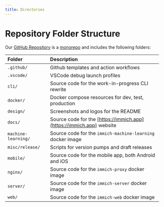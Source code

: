```yaml
---
title: Directories
---
```


# Repository Folder Structure

Our [GitHub Repository](https://github.com/immich-app/immich) is a [monorepo](https://en.wikipedia.org/wiki/Monorepo) and includes the following folders:

| Folder              | Description                                                          |
| :------------------ | :------------------------------------------------------------------- |
| `.github/`          | Github templates and action workflows                                |
| `.vscode/`          | VSCode debug launch profiles                                         |
| `cli/`              | Source code for the work-in-progress CLI rewrite                     |
| `docker/`           | Docker compose resources for dev, test, production                   |
| `design/`           | Screenshots and logos for the README                                 |
| `docs/`             | Source code for the [https://immich.app](https://immich.app) website |
| `machine-learning/` | Source code for the `immich-machine-learning` docker image           |
| `misc/release/`     | Scripts for version pumps and draft releases                         |
| `mobile/`           | Source code for the mobile app, both Android and iOS                 |
| `nginx/`            | Source code for the `immich-proxy` docker image                      |
| `server/`           | Source code for the `immich-server` docker image                     |
| `web/`              | Source code for the `immich-web` docker image                        |
